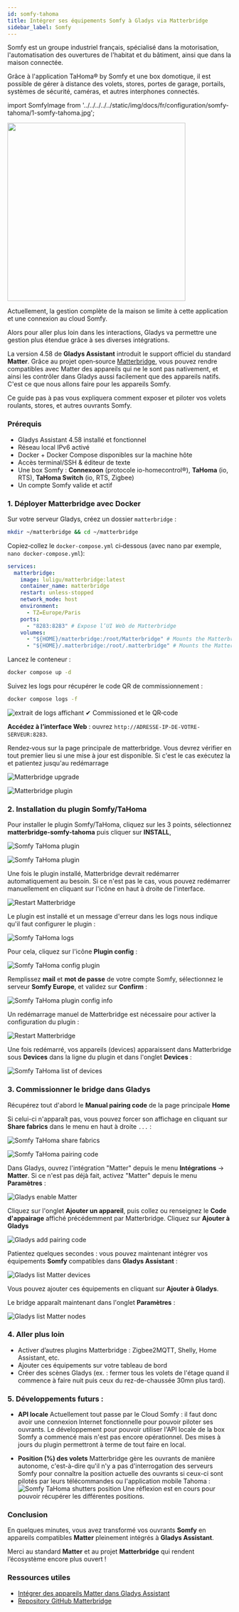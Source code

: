 ```yaml
---
id: somfy-tahoma
title: Intégrer ses équipements Somfy à Gladys via Matterbridge
sidebar_label: Somfy
---
```


Somfy est un groupe industriel français, spécialisé dans la motorisation, l'automatisation des ouvertures de l'habitat et du bâtiment, ainsi que dans la maison connectée.

Grâce à l'application TaHoma® by Somfy et une box domotique, il est possible de gérer à distance des volets, stores, portes de garage, portails, systèmes de sécurité, caméras, et autres interphones connectés.

import SomfyImage from '../../../../../static/img/docs/fr/configuration/somfy-tahoma/1-somfy-tahoma.jpg';

<img src={SomfyImage} height="400"/>

Actuellement, la gestion complète de la maison se limite à cette application et une connexion au cloud Somfy.

Alors pour aller plus loin dans les interactions, Gladys va permettre une gestion plus étendue grâce à ses diverses intégrations.

La version 4.58 de **Gladys Assistant** introduit le support officiel du standard **Matter**.
Grâce au projet open‑source [Matterbridge](https://github.com/luligu/matterbridge), vous pouvez rendre compatibles avec Matter des appareils qui ne le sont pas nativement, et ainsi les contrôler dans Gladys aussi facilement que des appareils natifs.
C'est ce que nous allons faire pour les appareils Somfy.

Ce guide pas à pas vous expliquera comment exposer et piloter vos volets roulants, stores, et autres ouvrants Somfy.

### Prérequis

- Gladys Assistant 4.58 installé et fonctionnel
- Réseau local IPv6 activé
- Docker + Docker Compose disponibles sur la machine hôte
- Accès terminal/SSH & éditeur de texte
- Une box Somfy : **Connexoon** (protocole io-homecontrol®), **TaHoma** (io, RTS), **TaHoma Switch** (io, RTS, Zigbee)
- Un compte Somfy valide et actif

### 1. Déployer Matterbridge avec Docker

Sur votre serveur Gladys, créez un dossier `matterbridge` :

```bash
mkdir ~/matterbridge && cd ~/matterbridge
```

Copiez‑collez le `docker-compose.yml` ci‑dessous (avec nano par exemple, `nano docker-compose.yml`):

```yaml
services:
  matterbridge:
    image: luligu/matterbridge:latest
    container_name: matterbridge
    restart: unless-stopped
    network_mode: host
    environment:
      - TZ=Europe/Paris
    ports:
      - "8283:8283" # Expose l’UI Web de Matterbridge
    volumes:
      - "${HOME}/matterbridge:/root/Matterbridge" # Mounts the Matterbridge plugin directory
      - "${HOME}/.matterbridge:/root/.matterbridge" # Mounts the Matterbridge storage directory
```

Lancez le conteneur :

```bash
docker compose up -d
```

Suivez les logs pour récupérer le code QR de commissionnement :

```bash
docker compose logs -f
```

![extrait de logs affichant `✔ Commissioned` et le QR‑code](../../../../../static/img/docs/fr/configuration/shelly/1-matterbridge-logs.png)

**Accédez à l’interface Web** : ouvrez `http://ADRESSE-IP-DE-VOTRE-SERVEUR:8283`.

Rendez‑vous sur la page principale de matterbridge. Vous devrez vérifier en tout premier lieu si une mise à jour est disponible. Si c'est le cas exécutez la et patientez jusqu'au redémarrage

![Matterbridge upgrade](../../../../../static/img/docs/fr/configuration/shelly/2-matterbridge-upgrade.png)

![Matterbridge plugin](../../../../../static/img/docs/fr/configuration/shelly/3-matterbridge-up-to-date.png)

### 2. Installation du plugin Somfy/TaHoma

Pour installer le plugin Somfy/TaHoma, cliquez sur les 3 points, sélectionnez **matterbridge-somfy-tahoma** puis cliquer sur **INSTALL**,

![Somfy TaHoma plugin](../../../../../static/img/docs/fr/configuration/somfy-tahoma/2-somfy-tahoma-plugin-1.png)

![Somfy TaHoma plugin](../../../../../static/img/docs/fr/configuration/somfy-tahoma/3-somfy-tahoma-plugin-2.png)

Une fois le plugin installé, Matterbridge devrait redémarrer automatiquement au besoin. Si ce n'est pas le cas, vous pouvez redémarrer manuellement en cliquant sur l'icône en haut à droite de l'interface.

![Restart Matterbridge](../../../../../static/img/docs/fr/configuration/somfy-tahoma/4-somfy-tahoma-restart-matterbridge.png)

Le plugin est installé et un message d'erreur dans les logs nous indique qu'il faut configurer le plugin :

![Somfy TaHoma logs](../../../../../static/img/docs/fr/configuration/somfy-tahoma/5-somfy-tahoma-logs.jpg)

Pour cela, cliquez sur l'icône **Plugin config** :

![Somfy TaHoma config plugin](../../../../../static/img/docs/fr/configuration/somfy-tahoma/6-somfy-tahoma-config-plugin.png)

Remplissez **mail** et **mot de passe** de votre compte Somfy, sélectionnez le serveur **Somfy Europe**, et validez sur **Confirm** :

![Somfy TaHoma plugin config info](../../../../../static/img/docs/fr/configuration/somfy-tahoma/7-somfy-tahoma-plugin-config-info.png)

Un redémarrage manuel de Matterbridge est nécessaire pour activer la configuration du plugin :

![Restart Matterbridge](../../../../../static/img/docs/fr/configuration/somfy-tahoma/8-somfy-tahoma-restart-mattebridge.png)

Une fois redémarré, vos appareils (devices) apparaissent dans Matterbridge sous **Devices** dans la ligne du plugin et dans l'onglet **Devices** :

![Somfy TaHoma list of devices](../../../../../static/img/docs/fr/configuration/somfy-tahoma/9-somfy-tahoma-list-of-devices.png)

### 3. Commissionner le bridge dans Gladys

Récupérez tout d'abord le **Manual pairing code** de la page principale **Home**

Si celui-ci n'apparaît pas, vous pouvez forcer son affichage en cliquant sur **Share fabrics** dans le menu en haut à droite `...` :

![Somfy TaHoma share fabrics](../../../../../static/img/docs/fr/configuration/somfy-tahoma/10-somfy-tahoma-share-fabrics.png)

![Somfy TaHoma pairing code](../../../../../static/img/docs/fr/configuration/somfy-tahoma/11-somfy-tahoma-pairing-code.png)

Dans Gladys, ouvrez l'intégration "Matter" depuis le menu **Intégrations** → **Matter**.
Si ce n'est pas déjà fait, activez "Matter" depuis le menu **Paramètres** :

![Gladys enable Matter](../../../../../static/img/docs/fr/configuration/somfy-tahoma/12-gladys-enable-matter.png)

Cliquez sur l'onglet **Ajouter un appareil**, puis collez ou renseignez le **Code d'appairage** affiché précédemment par Matterbridge. Cliquez sur **Ajouter à Gladys**

![Gladys add pairing code](../../../../../static/img/docs/fr/configuration/somfy-tahoma/13-gladys-add-pairing-code.png)

Patientez quelques secondes : vous pouvez maintenant intégrer vos équipements **Somfy** compatibles dans **Gladys Assistant** :

![Gladys list Matter devices](../../../../../static/img/docs/fr/configuration/somfy-tahoma/14-gladys-list-matter-devices.png)

Vous pouvez ajouter ces équipements en cliquant sur **Ajouter à Gladys**.

Le bridge apparaît maintenant dans l'onglet **Paramètres** :

![Gladys list Matter nodes](../../../../../static/img/docs/fr/configuration/somfy-tahoma/15-gladys-list-nodes.png)

### 4. Aller plus loin

- Activer d’autres plugins Matterbridge : Zigbee2MQTT, Shelly, Home Assistant, etc.
- Ajouter ces équipements sur votre tableau de bord
- Créer des scènes Gladys (ex. : fermer tous les volets de l'étage quand il commence à faire nuit puis ceux du rez-de-chaussée 30mn plus tard).

### 5. Développements futurs :

- **API locale**
  Actuellement tout passe par le Cloud Somfy : il faut donc avoir une connexion Internet fonctionnelle pour pouvoir piloter ses ouvrants.
  Le développement pour pouvoir utiliser l'API locale de la box Somfy a commencé mais n'est pas encore opérationnel. Des mises à jours du plugin permettront à terme de tout faire en local.

- **Position (%) des volets**
  Matterbridge gère les ouvrants de manière autonome, c'est-à-dire qu'il n'y a pas d'interrogation des serveurs Somfy pour connaître la position actuelle des ouvrants si ceux-ci sont pilotés par leurs télécommandes ou l'application mobile Tahoma :
  ![Somfy TaHoma shutters position](../../../../../static/img/docs/fr/configuration/somfy-tahoma/16-mattebridge-shutters-position.png)
  Une réflexion est en cours pour pouvoir récupérer les différentes positions.

### Conclusion

En quelques minutes, vous avez transformé vos ouvrants **Somfy** en appareils compatibles **Matter** pleinement intégrés à **Gladys Assistant**.

Merci au standard **Matter** et au projet **Matterbridge** qui rendent l’écosystème encore plus ouvert !

### Ressources utiles

- [Intégrer des appareils Matter dans Gladys Assistant](/fr/docs/integrations/matter/)
- [Repository GitHub Matterbridge](https://github.com/luligu/matterbridge)
